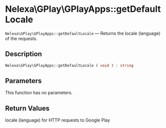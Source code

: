 # Nelexa\GPlay\GPlayApps::getDefaultLocale
`Nelexa\GPlay\GPlayApps::getDefaultLocale` — Returns the locale (language) of the requests.

## Description
```php
Nelexa\GPlay\GPlayApps::getDefaultLocale ( void ) : string
```

## Parameters
This function has no parameters.

## Return Values
locale (language) for HTTP requests to Google Play

